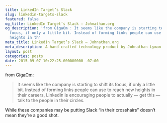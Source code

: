 ```yaml
---
title: LinkedIn Target’s Slack
slug: linkedin-targets-slack
featured: false
og_title: LinkedIn Target’s Slack – Johnathan.org
og_description: 'from GigaOm : It seems like the company is starting to shift its
  focus, if only a little bit. Instead of forming links people can use to reach new
  heights in th'
meta_title: LinkedIn Target’s Slack – Johnathan.org
meta_description: A hand-crafted technology product by Johnathan Lyman
layout: post
categories: posts
date: 2015-09-07 10:22:25.000000000 -07:00
---
```


from [GigaOm](https://gigaom.com/2015/09/01/linkedin-puts-slack-in-its-crosshairs-with-updated-messaging-platform/):

> It seems like the company is starting to shift its focus, if only a little bit. Instead of forming links people can use to reach new heights in their careers, LinkedIn is encouraging people to actually — get this — talk to the people in their circles.

While these companies may be putting Slack “in their crosshairs” doesn’t mean they’re a good shot.

